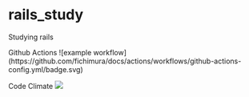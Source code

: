 # rails_study
Studying rails 

<p>Github Actions
![example workflow](https://github.com/fichimura/docs/actions/workflows/github-actions-config.yml/badge.svg)
</p>


Code Climate
<a href="https://codeclimate.com/github/fichimura/rails_study/maintainability"><img src="https://api.codeclimate.com/v1/badges/047272e9ea1812236fea/maintainability" /></a>
